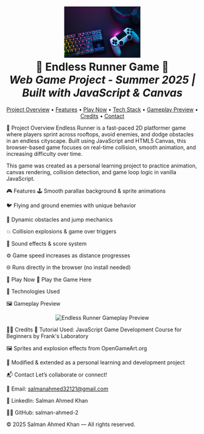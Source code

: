 <h1 align="center"> <img src="main.jpg" width="200" alt="Endless Runner"> <br> <b>🏃 Endless Runner Game 🌆</b> <br> <i>Web Game Project - Summer 2025 | Built with JavaScript & Canvas</i> </h1> <p align="center"> <a href="#project-overview">Project Overview</a> • <a href="#features">Features</a> • <a href="#play-now">Play Now</a> • <a href="#technologies-used">Tech Stack</a> • <a href="#gameplay-preview">Gameplay Preview</a> • <a href="#credits">Credits</a> • <a href="#contact">Contact</a> </p>
🚀 Project Overview
Endless Runner is a fast-paced 2D platformer game where players sprint across rooftops, avoid enemies, and dodge obstacles in an endless cityscape. Built using JavaScript and HTML5 Canvas, this browser-based game focuses on real-time collision, smooth animation, and increasing difficulty over time.

This game was created as a personal learning project to practice animation, canvas rendering, collision detection, and game loop logic in vanilla JavaScript.

🎮 Features
🕹️ Smooth parallax background & sprite animations

🐦 Flying and ground enemies with unique behavior

🧱 Dynamic obstacles and jump mechanics

💥 Collision explosions & game over triggers

🎼 Sound effects & score system

⚙️ Game speed increases as distance progresses

🌐 Runs directly in the browser (no install needed)

🔗 Play Now
📍 Play the Game Here

🧰 Technologies Used






🖼️ Gameplay Preview
<p align="center"> <img src="vid.gif" width="800" alt="Endless Runner Gameplay Preview"/> </p>


🧑‍🏫 Credits
📘 Tutorial Used: JavaScript Game Development Course for Beginners by Frank's Laboratory

🖼️ Sprites and explosion effects from OpenGameArt.org

🧠 Modified & extended as a personal learning and development project

📬 Contact
Let’s collaborate or connect!

📧 Email: salmanahmed32121@gmail.com

💼 LinkedIn: Salman Ahmed Khan

🧑‍💻 GitHub: salman-ahmed-2

© 2025 Salman Ahmed Khan — All rights reserved.


